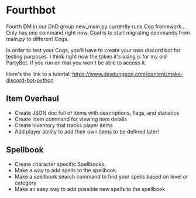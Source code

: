 # Fourthbot
Fourth DM in our DnD group
new_main.py currently runs Cog framework.. Only has one command right now.  Goal is to start migrating commands from main.py to different Cogs.

In order to test your Cogs, you'll have to create your own discord bot for testing purposes.  I think right now the token it's using is for my old PartyBot.  If you run on that you won't be able to access it.

Here's the link to a tutorial: https://www.devdungeon.com/content/make-discord-bot-python

## Item Overhaul
- Create JSON doc full of items with descriptions, flags, and statistics
- Create !item command for viewing item details
- Create inventory that tracks player items
- Add player ability to add their own items to be defined later!

## Spellbook

- Create character specific Spellbooks.
- Make a way to add spells to the spellbook.
- Make a spellbook search command to find your spells based on level or category
- Make an easy way to add possible new spells to the spellbook
